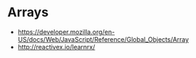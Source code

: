 # Arrays

- https://developer.mozilla.org/en-US/docs/Web/JavaScript/Reference/Global_Objects/Array
- http://reactivex.io/learnrx/
